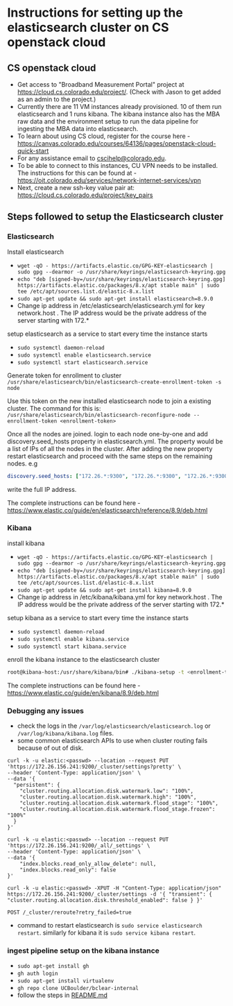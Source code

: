 # Instructions for setting up the elasticsearch cluster on CS openstack cloud

## CS openstack cloud 

- Get access to "Broadband Measurement Portal" project at https://cloud.cs.colorado.edu/project/. (Check with Jason to get added as an admin to the project.)
- Currently there are 11 VM instances already provisioned. 10 of them run elasticsearch and 1 runs kibana. The kibana instance also has the MBA raw data and the environment setup to run the data pipeline for ingesting the MBA data into elasticsearch. 
- To learn about using CS cloud, register for the course here - https://canvas.colorado.edu/courses/64136/pages/openstack-cloud-quick-start
- For any assistance email to cscihelp@colorado.edu.  
- To be able to connect to this instances, CU VPN needs to be installed. The instructions for this can be found at - https://oit.colorado.edu/services/network-internet-services/vpn 
- Next, create a new ssh-key value pair at: https://cloud.cs.colorado.edu/project/key_pairs



## Steps followed to setup the Elasticsearch cluster

### Elasticsearch 
Install elasticsearch
- `wget -qO - https://artifacts.elastic.co/GPG-KEY-elasticsearch | sudo gpg --dearmor -o /usr/share/keyrings/elasticsearch-keyring.gpg`
- `echo "deb [signed-by=/usr/share/keyrings/elasticsearch-keyring.gpg] https://artifacts.elastic.co/packages/8.x/apt stable main" | sudo tee /etc/apt/sources.list.d/elastic-8.x.list`
- `sudo apt-get update && sudo apt-get install elasticsearch=8.9.0`
- Change ip address in /etc/elasticsearch/elasticsearch.yml for key network.host . The IP address would be the private address of the server starting with 172.* 

setup elasticsearch as a service to start every time the instance starts
- `sudo systemctl daemon-reload`
- `sudo systemctl enable elasticsearch.service`
- `sudo systemctl start elasticsearch.service`

Generate token for enrollment to cluster `/usr/share/elasticsearch/bin/elasticsearch-create-enrollment-token -s node`

Use this token on the new installed elasticsearch node to join a existing cluster. The command for this is: 
`/usr/share/elasticsearch/bin/elasticsearch-reconfigure-node --enrollment-token <enrollment-token>`

Once all the nodes are joined. login to each node one-by-one and add discovery.seed_hosts property in elasticsearch.yml. The property would be a list of IPs of all the nodes in the cluster. After adding the new property restart elasticsearch and proceed with the same steps on the remaining nodes. 
e.g 
```yaml
discovery.seed_hosts: ["172.26.*:9300", "172.26.*:9300", "172.26.*:9300"]
```
write the full IP address.

The complete instructions can be found here - https://www.elastic.co/guide/en/elasticsearch/reference/8.9/deb.html

### Kibana 
install kibana
- `wget -qO - https://artifacts.elastic.co/GPG-KEY-elasticsearch | sudo gpg --dearmor -o /usr/share/keyrings/elasticsearch-keyring.gpg`
- `echo "deb [signed-by=/usr/share/keyrings/elasticsearch-keyring.gpg] https://artifacts.elastic.co/packages/8.x/apt stable main" | sudo tee /etc/apt/sources.list.d/elastic-8.x.list`
- `sudo apt-get update && sudo apt-get install kibana=8.9.0`
- Change ip address in /etc/kibana/kibana.yml for key network.host . The IP address would be the private address of the server starting with 172.* 

setup kibana as a service to start every time the instance starts
- `sudo systemctl daemon-reload`
- `sudo systemctl enable kibana.service`
- `sudo systemctl start kibana.service`

enroll the kibana instance to the elasticsearch cluster 
```sh
root@kibana-host:/usr/share/kibana/bin# ./kibana-setup -t <enrollment-token>
```
The complete instructions can be found here - https://www.elastic.co/guide/en/kibana/8.9/deb.html

### Debugging any issues 
- check the logs in the `/var/log/elasticsearch/elasticsearch.log` or `/var/log/kibana/kibana.log` files. 
- some common elasticsearch APIs to use when cluster routing fails because of out of disk.
```curl
curl -k -u elastic:<passwd> --location --request PUT 'https://172.26.156.241:9200/_cluster/settings?pretty' \
--header 'Content-Type: application/json' \
--data '{
  "persistent": {
    "cluster.routing.allocation.disk.watermark.low": "100%",
    "cluster.routing.allocation.disk.watermark.high": "100%",
    "cluster.routing.allocation.disk.watermark.flood_stage": "100%",
    "cluster.routing.allocation.disk.watermark.flood_stage.frozen": "100%"
  }
}'

curl -k -u elastic:<passwd> --location --request PUT 'https://172.26.156.241:9200/_all/_settings' \
--header 'Content-Type: application/json' \
--data '{
    "index.blocks.read_only_allow_delete": null,
    "index.blocks.read_only": false
}'

curl -k -u elastic:<passwd> -XPUT -H "Content-Type: application/json" https://172.26.156.241:9200/_cluster/settings -d '{ "transient": { "cluster.routing.allocation.disk.threshold_enabled": false } }'

POST /_cluster/reroute?retry_failed=true
```
- command to restart elasticsearch is `sudo service elasticsearch restart`. similarly for kibana it is `sudo service kibana restart`.


### ingest pipeline setup on the kibana instance 

- `sudo apt-get install gh`
- `gh auth login`
- `sudo apt-get install virtualenv`
- `gh repo clone UCBoulder/bclear-internal `
- follow the steps in [README.md](final_pipeline/README.md) 
